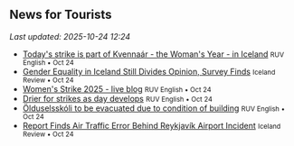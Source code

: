 ## News for Tourists

*Last updated: 2025-10-24 12:24*

- <a href="https://nyr.ruv.is/english/2025-10-24-todays-strike-is-part-of-kvennaar-the-womans-year-in-iceland-457039/" target="_blank">Today&#x27;s strike is part of Kvennaár - the Woman&#x27;s Year - in Iceland</a> <small>RUV English • Oct 24</small>
- <a href="https://www.icelandreview.com/news/gender-equality-in-iceland-still-divides-opinion-survey-finds/" target="_blank">Gender Equality in Iceland Still Divides Opinion, Survey Finds</a> <small>Iceland Review • Oct 24</small>
- <a href="https://nyr.ruv.is/english/2025-10-24-womens-strike-2025-live-blog-457024/" target="_blank">Women&#x27;s Strike 2025 - live blog</a> <small>RUV English • Oct 24</small>
- <a href="https://nyr.ruv.is/english/2025-10-24-drier-for-strikes-as-day-develops-457008/" target="_blank">Drier for strikes as day develops</a> <small>RUV English • Oct 24</small>
- <a href="https://nyr.ruv.is/english/2025-10-24-olduselsskoli-to-be-evacuated-due-to-condition-of-building-457007/" target="_blank">Ölduselsskóli to be evacuated due to condition of building</a> <small>RUV English • Oct 24</small>
- <a href="https://www.icelandreview.com/news/report-finds-air-traffic-error-behind-reykjavik-airport-incident/" target="_blank">Report Finds Air Traffic Error Behind Reykjavík Airport Incident</a> <small>Iceland Review • Oct 24</small>
